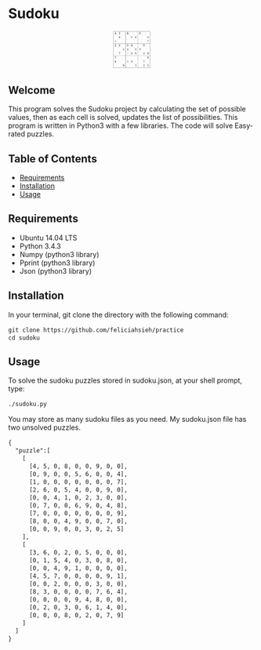 # Sudoku
<p align="center">
   <img src="SudokuGrid.png" style="height:15%;width:15%" />
</p>

## Welcome
This program solves the Sudoku project by calculating the set of possible values, then as each cell is solved, updates the list of possibilities. This program is written in Python3 with a few libraries. The code will solve Easy-rated puzzles.

## Table of Contents
* [Requirements](#requirements)
* [Installation](#installation)
* [Usage](#usage)

## Requirements
* Ubuntu 14.04 LTS
* Python 3.4.3
* Numpy (python3 library)
* Pprint (python3 library)
* Json (python3 library)

## Installation
In your terminal, git clone the directory with the following command:
```
git clone https://github.com/feliciahsieh/practice
cd sudoku
```

## Usage
To solve the sudoku puzzles stored in sudoku.json, at your shell prompt, type:

```sh
./sudoku.py
```

You may store as many sudoku files as you need. My sudoku.json file has two unsolved puzzles.
```
{
  "puzzle":[
    [
      [4, 5, 0, 8, 0, 0, 9, 0, 0],
      [0, 9, 0, 0, 5, 6, 0, 0, 4],
      [1, 0, 0, 0, 0, 0, 0, 0, 7],
      [2, 6, 0, 5, 4, 0, 0, 9, 0],
      [0, 0, 4, 1, 0, 2, 3, 0, 0],
      [0, 7, 0, 0, 6, 9, 0, 4, 8],
      [7, 0, 0, 0, 0, 0, 0, 0, 9],
      [8, 0, 0, 4, 9, 0, 0, 7, 0],
      [0, 0, 9, 0, 0, 3, 0, 2, 5]
    ],
    [
      [3, 6, 0, 2, 0, 5, 0, 0, 0],
      [0, 1, 5, 4, 0, 3, 0, 8, 0],
      [0, 0, 4, 9, 1, 0, 0, 0, 0],
      [4, 5, 7, 0, 0, 0, 0, 9, 1],
      [0, 0, 2, 0, 0, 0, 3, 0, 0],
      [8, 3, 0, 0, 0, 0, 7, 6, 4],
      [0, 0, 0, 0, 9, 4, 8, 0, 0],
      [0, 2, 0, 3, 0, 6, 1, 4, 0],
      [0, 0, 0, 8, 0, 2, 0, 7, 9]
    ]
  ]
}
```